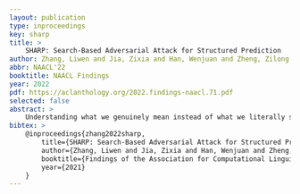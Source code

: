 ```yaml
---
layout: publication
type: inproceedings
key: sharp
title: >
    SHARP: Search-Based Adversarial Attack for Structured Prediction
author: Zhang, Liwen and Jia, Zixia and Han, Wenjuan and Zheng, Zilong and Tu#, Kewei
abbr: NAACL'22
booktitle: NAACL Findings
year: 2022
pdf: https://aclanthology.org/2022.findings-naacl.71.pdf
selected: false
abstract: >
    Understanding what we genuinely mean instead of what we literally say in conversations is challenging for both humans and machines; yet, this direction is mostly left untouched in modern open-ended dialogue systems. To fill in this gap, we present a grammar-based dialogue dataset, GRICE, designed to bring implicature into pragmatic reasoning in the context of conversations. Our design of GRICE also incorporates other essential aspects of modern dialogue modeling (e.g., coreference). The entire dataset is systematically generated using a hierarchical grammar model, such that each dialogue context has intricate implicatures and is temporally consistent. We further present two tasks, the implicature recovery task followed by the pragmatic reasoning task in conversation, to evaluate the model's reasoning capability. In experiments, we adopt baseline methods that claimed to have pragmatics reasoning capability; the results show a large performance gap between baseline methods and human performance. After integrating a simple module that explicitly reasons about implicature, the model shows an overall performance boost in conversational reasoning. These observations demonstrate the significance of implicature recovery for open-ended dialogue reasoning and call for future research in conversational implicature and conversational reasoning.
bibtex: >
    @inproceedings{zhang2022sharp,
        title={SHARP: Search-Based Adversarial Attack for Structured Prediction},
        author={Zhang, Liwen and Jia, Zixia and Han, Wenjuan and Zheng, Zilong and Tu, Kewei},
        booktitle={Findings of the Association for Computational Linguistics: NAACL-Findings},
        year={2021}
    }
---
```

